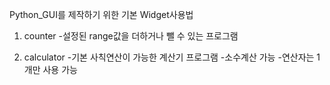 Python_GUI를 제작하기 위한 기본 Widget사용법

1. counter
    -설정된 range값을 더하거나 뺄 수 있는 프로그램

2. calculator
    -기본 사칙연산이 가능한 계산기 프로그램
    -소수계산 가능
    -연산자는 1개만 사용 가능